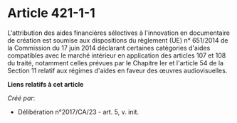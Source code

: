# Article 421-1-1

L'attribution des aides financières sélectives à l'innovation en documentaire de création est soumise aux dispositions du
règlement (UE) n° 651/2014 de la Commission du 17 juin 2014 déclarant certaines catégories d'aides compatibles avec le marché
intérieur en application des articles 107 et 108 du traité, notamment celles prévues par le Chapitre Ier et l'article 54 de
la Section 11 relatif aux régimes d'aides en faveur des œuvres audiovisuelles.

**Liens relatifs à cet article**

_Créé par_:

  - Délibération n°2017/CA/23 - art. 5, v. init.
